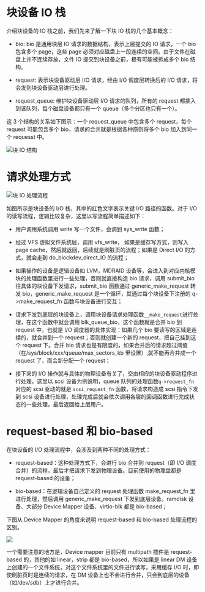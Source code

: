 # 块设备 IO 栈

介绍块设备的 IO 栈之前，我们先来了解一下块 IO 栈的几个基本概念：

- bio: bio 是通用块层 IO 请求的数据结构，表示上层提交的 IO 请求，一个 bio 包含多个 page，这些 page 必须对应磁盘上一段连续的空间。由于文件在磁盘上并不连续存放，文件 IO 提交到块设备之前，极有可能被拆成多个 bio 结构。

- request: 表示块设备驱动层 I/O 请求，经由 I/O 调度层转换后的 I/O 请求，将会发到块设备驱动层进行处理。

- request_queue: 维护块设备驱动层 I/O 请求的队列，所有的 request 都插入到该队列，每个磁盘设备都只有一个 queue（多个分区也只有一个）。

这 3 个结构的关系如下图示：一个 request_queue 中包含多个 request，每个 request 可能包含多个 bio，请求的合并就是根据各种原则将多个 bio 加入到同一个 requesst 中。

![块 IO 结构](https://s2.ax1x.com/2019/09/04/nEIaDS.png)

# 请求处理方式

![块 IO 处理流程](https://s2.ax1x.com/2019/09/04/nEI0EQ.png)

如图所示是块设备的 I/O 栈，其中的红色文字表示关键 I/O 路径的函数。对于 I/O 的读写流程，逻辑比较复杂，这里以写流程简单描述如下：

- 用户调用系统调用 write 写一个文件，会调到 sys_write 函数；

- 经过 VFS 虚拟文件系统层，调用 vfs_write， 如果是缓存写方式，则写入 page cache，然后就返回，后续就是刷脏页的流程；如果是 Direct I/O 的方式，就会走到 do_blockdev_direct_IO 的流程；

- 如果操作的设备是逻辑设备如 LVM，MDRAID 设备等，会进入到对应内核模块的处理函数里进行一些处理，否则就直接构造 bio 请求，调用 submit_bio 往具体的块设备下发请求，submit_bio 函数通过 generic_make_request 转发 bio，generic_make_request 是一个循环，其通过每个块设备下注册的 q->make_request_fn 函数与块设备进行交互；

- 请求下发到底层的块设备上，调用块设备请求处理函数`__make_request`进行处理，在这个函数中就会调用 blk_queue_bio，这个函数就是合并 bio 到 request 中，也就是 I/O 调度器的具体实现：如果几个 bio 要读写的区域是连续的，就合并到一个 request；否则就创建一个新的 request，把自己挂到这个 request 下。合并 bio 请求也是有限度的，如果合并后的请求超过阈值（在/sys/block/xxx/queue/max_sectors_kb 里设置）,就不能再合并成一个 request 了，而会新分配一个 request；

- 接下来的 I/O 操作就与具体的物理设备有关了，交由相应的块设备驱动程序进行处理，这里以 scsi 设备为例说明，queue 队列的处理函数`q->request_fn` 对应的 scsi 驱动的就是 `scsi_request_fn` 函数，将请求构造成 scsi 指令下发到 scsi 设备进行处理，处理完成后就会依次调用各层的回调函数进行完成状态的一些处理，最后返回给上层用户。

# request-based 和 bio-based

在块设备的 I/O 处理流程中，会涉及到两种不同的处理方式：

- request-based：这种处理方式下，会进行 bio 合并到 request（即 I/O 调度合并）的流程，最后才把请求下发到物理设备。目前使用的物理盘都是 request-based 的设备；

- bio-based：在逻辑设备自己定义的 request 处理函数 make_request_fn 里进行处理，然后调用 generic_make_request 下发到底层设备。ramdisk 设备、大部分 Device Mapper 设备、virtio-blk 都是 bio-based；

下图从 Device Mapper 的角度来说明 request-based 和 bio-based 处理流程的区别。

![](https://s2.ax1x.com/2019/09/04/nVkBa4.png)

一个需要注意的地方是，Device mapper 目前只有 multipath 插件是 request-based 的，其他的如 linear，strip 都是 bio-based，所以如果是 linear DM 设备上创建的一个文件系统，对这个文件系统里的文件进行读写，采用缓存 I/O 时，即使刷脏页时是连续的请求，在 DM 设备上也不会进行合并，只会到底层的设备（如/dev/sdb）上才进行合并。
